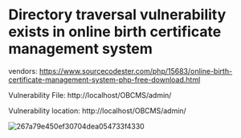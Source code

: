 # Directory traversal vulnerability exists in online birth certificate management system

vendors: https://www.sourcecodester.com/php/15683/online-birth-certificate-management-system-php-free-download.html

Vulnerability File: http://localhost/OBCMS/admin/

Vulnerability location: http://localhost/OBCMS/admin/

![267a79e450ef30704dea054733f4330](https://github.com/HuoMingZ/aoligei/assets/169756032/9c70ebb0-cce6-448a-a5d6-855ca6e57638)





